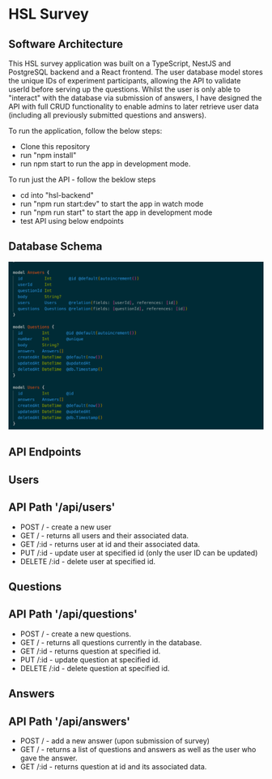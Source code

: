 # HSL Survey

## Software Architecture

This HSL survey application was built on a TypeScript, NestJS and PostgreSQL backend and a React frontend. The user database model stores the unique IDs of experiment participants, allowing the API to validate userId before serving up the questions. Whilst the user is only able to "interact" with the database via submission of answers, I have designed the API with full CRUD functionality to enable admins to later retrieve user data (including all previously submitted questions and answers).

To run the application, follow the below steps:

- Clone this repository
- run "npm install"
- run npm start to run the app in development mode.

To run just the API - follow the beklow steps

- cd into "hsl-backend"
- run "npm run start:dev" to start the app in watch mode
- run "npm run start" to start the app in development mode
- test API using below endpoints

## Database Schema

![alt Database Schema](https://github.com/tynawilliam/HSL/blob/main/documentation/images/schema.png?raw=true)

## API Endpoints

## Users

## API Path '/api/users'

- POST / - create a new user
- GET / - returns all users and their associated data.
- GET /:id - returns user at id and their associated data.
- PUT /:id - update user at specified id (only the user ID can be updated)
- DELETE /:id - delete user at specified id.

## Questions

## API Path '/api/questions'

- POST / - create a new questions.
- GET / - returns all questions currently in the database.
- GET /:id - returns question at specified id.
- PUT /:id - update question at specified id.
- DELETE /:id - delete question at specified id.

## Answers

## API Path '/api/answers'

- POST / - add a new answer (upon submission of survey)
- GET / - returns a list of questions and answers as well as the user who gave the answer.
- GET /:id - returns question at id and its associated data.
